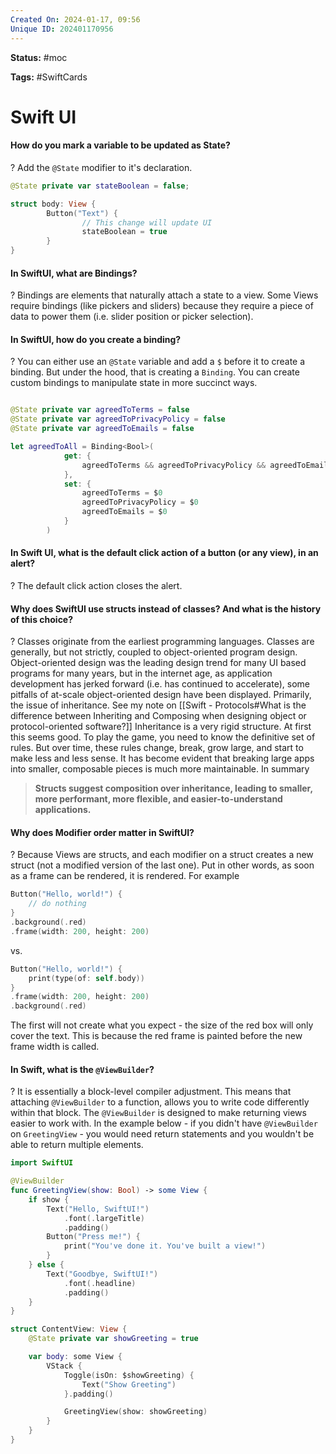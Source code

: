 ```yaml
---
Created On: 2024-01-17, 09:56
Unique ID: 202401170956
---
```

**Status:** #moc 

**Tags:** #SwiftCards 

# Swift UI

#### How do you mark a variable to be updated as State?
?
Add the `@State` modifier to it's declaration.
```swift
@State private var stateBoolean = false;

struct body: View {
		Button("Text") {
				// This change will update UI
				stateBoolean = true
		}
}
```
<!--SR:!2024-02-12,3,250-->


#### In SwiftUI, what are Bindings?
?
Bindings are elements that naturally attach a state to a view. Some Views require bindings (like pickers and sliders) because they require a piece of data to power them (i.e. slider position or picker selection).
<!--SR:!2024-02-13,3,250-->


#### In SwiftUI, how do you create a binding?
?
You can either use an `@State` variable and add a `$` before it to create a binding. But under the hood, that is creating a `Binding`. You can create custom bindings to manipulate state in more succinct ways.
```swift

@State private var agreedToTerms = false
@State private var agreedToPrivacyPolicy = false
@State private var agreedToEmails = false

let agreedToAll = Binding<Bool>(
            get: {
                agreedToTerms && agreedToPrivacyPolicy && agreedToEmails
            },
            set: {
                agreedToTerms = $0
                agreedToPrivacyPolicy = $0
                agreedToEmails = $0
            }
        )
```
<!--SR:!2024-02-13,3,250-->


#### In Swift UI, what is the default click action of a button (or any view), in an alert?
?
The default click action closes the alert.
<!--SR:!2024-02-12,3,250-->


#### Why does SwiftUI use structs instead of classes? And what is the history of this choice?
?
Classes originate from the earliest programming languages. Classes are generally, but not strictly, coupled to object-oriented program design.
Object-oriented design was the leading design trend for many UI based programs for many years, but in the internet age, as application development has jerked forward (i.e. has continued to accelerate), some pitfalls of at-scale object-oriented design have been displayed.
Primarily, the issue of inheritance.
See my note on [[Swift - Protocols#What is the difference between Inheriting and Composing when designing object or protocol-oriented software?]]
Inheritance is a very rigid structure. At first this seems good. To play the game, you need to know the definitive set of rules.
But over time, these rules change, break, grow large, and start to make less and less sense. 
It has become evident that breaking large apps into smaller, composable pieces is much more maintainable. 
In summary
> **Structs suggest composition over inheritance, leading to smaller, more performant, more flexible, and easier-to-understand applications.**
<!--SR:!2024-02-12,3,250-->



#### Why does Modifier order matter in SwiftUI?
?
Because Views are structs, and each modifier on a struct creates a new struct (not a modified version of the last one).
Put in other words, as soon as a frame can be rendered, it is rendered.
For example
```swift
Button("Hello, world!") {
    // do nothing
}    
.background(.red)
.frame(width: 200, height: 200)
```
vs.
```swift
Button("Hello, world!") {
    print(type(of: self.body))
}
.frame(width: 200, height: 200)
.background(.red)
```
The first will not create what you expect - the size of the red box will only cover the text. This is because the red frame is painted before the new frame width is called.
<!--SR:!2024-02-12,3,250-->


#### In Swift, what is the `@ViewBuilder`?
?
It is essentially a block-level compiler adjustment. This means that attaching `@ViewBuilder` to a function, allows you to write code differently within that block. The `@ViewBuilder` is designed to make returning views easier to work with. 
In the example below - if you didn't have `@ViewBuilder` on `GreetingView` - you would need return statements and you wouldn't be able to return multiple elements.
```Swift
import SwiftUI

@ViewBuilder
func GreetingView(show: Bool) -> some View {
    if show {
        Text("Hello, SwiftUI!")
            .font(.largeTitle)
            .padding()
		Button("Press me!") {
			print("You've done it. You've built a view!")
		}
    } else {
        Text("Goodbye, SwiftUI!")
            .font(.headline)
            .padding()
    }
}

struct ContentView: View {
    @State private var showGreeting = true

    var body: some View {
        VStack {
            Toggle(isOn: $showGreeting) {
                Text("Show Greeting")
            }.padding()

            GreetingView(show: showGreeting)
        }
    }
}

```
<!--SR:!2024-02-12,3,250-->

